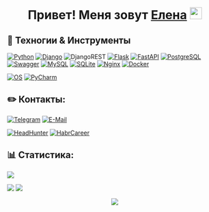 <h1 align="center">Привет! Меня зовут <a href="https://github.com/ElenaVasilkova/" target="_blank">Елена</a> 
<img src="https://github.com/blackcater/blackcater/raw/main/images/Hi.gif" height="28"/>
<!--
**ElenaVasilkova/ElenaVasilkova** is a ✨ _special_ ✨ repository because its `README.md` (this file) appears on your GitHub profile.
-->

## 🔧 Техногии & Инструменты

[![Python](https://img.shields.io/badge/Code-Python-informational?style=flat&logo=python&logoColor=white&color=6aa6f8)](https://www.python.org/)
[![Django](https://img.shields.io/badge/Framework-Django-informational?style=flat&logo=Django&logoColor=white&color=6aa6f8)](https://www.djangoproject.com/)
![DjangoREST](https://img.shields.io/badge/REST-Django-ff1709?style=flat&logo=django&logoColor=white&color=6aa6f8&labelColor=gray)
[![Flask](https://img.shields.io/badge/Framework-Flask-informational?style=flat&logo=Flask&logoColor=white&color=6aa6f8)](https://palletsprojects.com/p/flask/)
[![FastAPI](https://img.shields.io/badge/Framework-FastAPI-informational?style=flat&logo=FastAPI&logoColor=white&color=6aa6f8)](https://fastapi.tiangolo.com/)
[![PostgreSQL](https://img.shields.io/badge/Skill-PostgreSQL-informational?style=flat&logo=postgresql&logoColor=white&color=6aa6f8)](https://www.postgresql.org/)
[![Swagger](https://img.shields.io/badge/Skill-Swagger-informational?style=flat&logo=swagger&logoColor=white&color=6aa6f8)](https://swagger.io/)
[![MySQL](https://img.shields.io/badge/Skill-MySQL-informational?style=flat&logo=MySQL&logoColor=white&color=6aa6f8)](https://www.mysql.com/)
[![SQLite](https://img.shields.io/badge/Skill-SQLite-informational?style=flat&logo=SQLite&logoColor=white&color=6aa6f8)](https://www.sqlite.org/index.html)
[![Nginx](https://img.shields.io/badge/Skill-Nginx-informational?style=flat&logo=Nginx&logoColor=white&color=6aa6f8)](https://www.nginx.com/)
[![Docker](https://img.shields.io/badge/Skill-Docker-informational?style=flat&logo=Docker&logoColor=white&color=6aa6f8)](https://www.docker.com/)

[![OS](https://img.shields.io/badge/OS-Linux-informational?style=flat&logo=linux&logoColor=white&color=6aa6f8)]()
[![PyCharm](https://img.shields.io/badge/Editor-PyCharm-informational?style=flat&logo=pycharm&logoColor=white&color=6aa6f8)](https://www.jetbrains.com/pycharm/)

## ✏️ Контакты:

[![Telegram](https://img.shields.io/badge/Priority-Telegram-informational?style=flat&logo=telegram&logoColor=white&color=blue)](https://t.me/Vasilkova_Elena_A)
[![E-Mail](https://img.shields.io/badge/Mail-informational?style=flat&logo=Gmail&logoColor=white&color=red)](mailto:elena.a.vasilkova@gmail.com)
<!--
[![Discord](https://img.shields.io/badge/Discord-informational?style=flat&logo=discord&logoColor=white&color=6aa6f8)](https://discordapp.com/users/....)
-->
[![HeadHunter](https://img.shields.io/badge/Resume-HeadHunter-informational?style=flat&logo=headhunter&logoColor=white&color=6aa6f8)](https://volgograd.hh.ru/resume/9d58dcd7ff0cc506480039ed1f657275316c46)
[![HabrCareer](https://img.shields.io/badge/Resume-HabrCareer-informational?style=flat&logo=habr&logoColor=white&color=6aa6f8)](https://career.habr.com/evinhabr)

## 📊 Статистика:

![](http://github-profile-summary-cards.vercel.app/api/cards/profile-details?username=ElenaVasilkova&theme=github_dark)
<!--
![](http://github-profile-summary-cards.vercel.app/api/cards/most-commit-language?username=elenavasilkova&theme=github_dark)
![](http://github-profile-summary-cards.vercel.app/api/cards/repos-per-language?username=ElenaVasilkova&theme=github_dark)
-->
![](http://github-profile-summary-cards.vercel.app/api/cards/stats?username=ElenaVasilkova&theme=github_dark)
![](http://github-profile-summary-cards.vercel.app/api/cards/productive-time?username=ElenaVasilkova&theme=github_dark&utcOffset=3)

<p align="center"><img src="https://komarev.com/ghpvc/?username=ElenaVasilkova" /></p>
